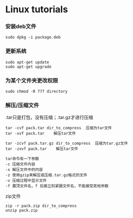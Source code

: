 # Linux tutorials

### 安装deb文件

`sudo dpkg -i package.deb`

### 更新系统

```
sudo apt-get update
sudo apt-get upgrade
```

### 为某个文件夹更改权限

`sudo chmod -R 777 directory`

### 解压/压缩文件

.tar只是打包，没有压缩；.tar.gz才进行压缩

```
tar -cvf pack.tar dir_to_compress  压缩为tar文件
tar -xvf pack.tar    解压tar文件

tar -zcvf pack.tar.gz dir_to_compress  压缩为tar.gz文件
tar -zxvf pack.tar    解压tar文件

tar命令有一下参数
-c 压缩文件内容
-x 解压文件中的内容
-z 使用gzip来解压或压缩.tar.gz格式的文件
-v 压缩过程中显示文件
-f 置顶文件名，f 后面立刻紧跟文件名，不能接受其他参数
```

zip文件

```
zip -r pack.zip dir_to_compress
unzip pack.zip
```

